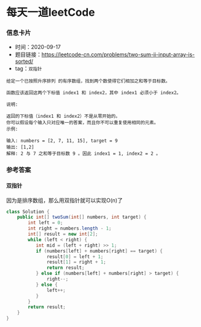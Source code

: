 # 每天一道leetCode

### 信息卡片

- 时间：2020-09-17
- 题目链接：https://leetcode-cn.com/problems/two-sum-ii-input-array-is-sorted/
- tag：`双指针`

```
给定一个已按照升序排列 的有序数组，找到两个数使得它们相加之和等于目标数。

函数应该返回这两个下标值 index1 和 index2，其中 index1 必须小于 index2。

说明:

返回的下标值（index1 和 index2）不是从零开始的。
你可以假设每个输入只对应唯一的答案，而且你不可以重复使用相同的元素。
示例:

输入: numbers = [2, 7, 11, 15], target = 9
输出: [1,2]
解释: 2 与 7 之和等于目标数 9 。因此 index1 = 1, index2 = 2 。

```

### 参考答案

#### 双指针
因为是排序数组，那么用双指针就可以实现O(n)了

```java
class Solution {
    public int[] twoSum(int[] numbers, int target) {
        int left = 0;
        int right = numbers.length - 1;
        int[] result = new int[2];
        while (left < right) {
           int mid = (left + right) >> 1;
           if (numbers[left] + numbers[right] == target) {
               result[0] = left + 1;
               result[1] = right + 1;
               return result;
           } else if (numbers[left] + numbers[right] > target) {
               right--;
           } else {
               left++;
           }
        }
        return result;
    }
}

```

